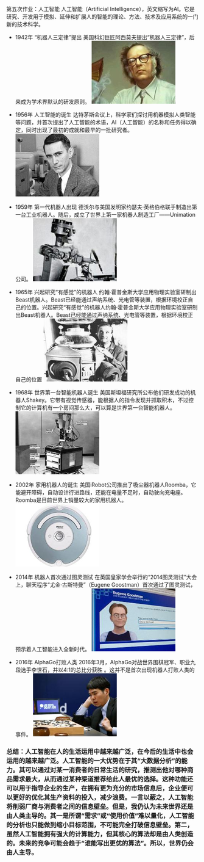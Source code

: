 第五次作业：人工智能
人工智能（Artificial Intelligence），英文缩写为AI。它是研究、开发用于模拟、延伸和扩展人的智能的理论、方法、技术及应用系统的一门新的技术科学。
* 1942年  “机器人三定律”提出
美国科幻巨匠阿西莫夫提出“机器人三定律”，后来成为学术界默认的研发原则。
![](media/0.jpg)

* 1956年 人工智能的诞生
达特茅斯会议上，科学家们探讨用机器模拟人类智能等问题，并首次提出了人工智能的术语，AI（人工智能）的名称和任务得以确定，同时出现了最初的成就和最早的一批研究者。
![](media/1.jpg)


* 1959年 第一代机器人出现
德沃尔与美国发明家约瑟夫·英格伯格联手制造出第一台工业机器人。随后，成立了世界上第一家机器人制造工厂——Unimation公司。
![](media/2.jpg)


* 1965年 兴起研究“有感觉”的机器人
约翰·霍普金斯大学应用物理实验室研制出Beast机器人。Beast已经能通过声纳系统、光电管等装置，根据环境校正自己的位置。兴起研究“有感觉”的机器人约翰·霍普金斯大学应用物理实验室研制出Beast机器人。Beast已经能通过声纳系统、光电管等装置，根据环境校正自己的位置
![](media/3.jpg)


* 1968年 世界第一台智能机器人诞生
美国斯坦福研究所公布他们研发成功的机器人Shakey。它带有视觉传感器，能根据人的指令发现并抓取积木，不过控制它的计算机有一个房间那么大，可以算是世界第一台智能机器人。
![](media/4.jpg)


* 2002年 家用机器人的诞生
美国iRobot公司推出了吸尘器机器人Roomba，它能避开障碍，自动设计行进路线，还能在电量不足时，自动驶向充电座。Roomba是目前世界上销量较大的家用机器人。
![](media/5.jpg)


* 2014年 机器人首次通过图灵测试
在英国皇家学会举行的“2014图灵测试”大会上，聊天程序“尤金·古斯特曼”（Eugene Goostman）首次通过了图灵测试，预示着人工智能进入全新时代。
![](media/6.jpg)


* 2016年 AlphaGo打败人类
2016年3月，AlphaGo对战世界围棋冠军、职业九段选手李世石，并以4:1的总比分获胜 。这并不是首次出现机器人打败人类的事件。
![](media/7.jpg)

### 总结：人工智能在人的生活运用中越来越广泛，在今后的生活中也会运用的越来越广泛。人工智能的一大优势在于其“大数据分析”的能力。其可以通过对某一消费者的日常生活的研究，推测出他对哪种商品需求最大，从而通过某种渠道推荐给此人最优的选择。这种功能还可以用于指导企业的生产，在拥有更为充分的市场信息后，企业便可以更好的优化其生产资料的投入，减少浪费。一言以蔽之，人工智能将削弱厂商与消费者之间的信息壁垒。但是，我仍认为未来世界还是由人类主导的。其一是所谓“需求”或“使用价值”难以量化，人工智能的分析也只能做到缩小目标范围，不可能完全打破信息壁垒。第二，虽然人工智能拥有强大的计算能力，但其核心的算法却是由人类创造的。未来的竞争可能会趋于“谁能写出更优的算法”。所以，世界仍会由人主导。
